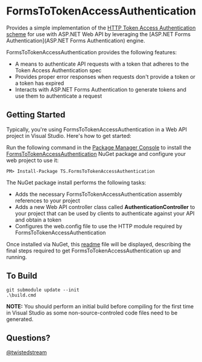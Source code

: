 # FormsToTokenAccessAuthentication #

Provides a simple implementation of the [HTTP Token Access Authentication scheme](http://tools.ietf.org/html/draft-hammer-http-token-auth-01) for use with ASP.NET Web API by leveraging the [ASP.NET Forms Authentication](ASP.NET Forms Authentication) engine.

FormsToTokenAccessAuthentication provides the following features:
* A means to authenticate API requests with a token that adheres to the Token Access Authentication spec
* Provides proper error responses when requests don't provide a token or a token has expired
* Interacts with ASP.NET Forms Authentication to generate tokens and use them to authenticate a request

## Getting Started ##

Typically, you're using FormsToTokenAccessAuthentication in a Web API project in Visual Studio.  Here's how to get started:

Run the following command in the [Package Manager Console](http://docs.nuget.org/docs/start-here/using-the-package-manager-console) to install the [FormsToTokenAccessAuthentication](http://nuget.org/packages/TS.FormsToTokenAccessAuthentication) NuGet package and configure your web project to use it: 

```
PM> Install-Package TS.FormsToTokenAccessAuthentication
```

The NuGet package install performs the following tasks:
* Adds the necessary FormsToTokenAccessAuthentication assembly references to your project
* Adds a new Web API controller class called **AuthenticationController** to your project that can be used by clients to authenticate against your API and obtain a token
* Configures the web.config file to use the HTTP module required by FormsToTokenAccessAuthentication

Once installed via NuGet, this [readme](/src/web-package/readme.txt) file will be displayed, describing the final steps required to get FormsToTokenAccessAuthentication up and running.

## To Build ##

```
git submodule update --init
.\build.cmd
```

**NOTE:** You should perform an initial build before compiling for the first time in Visual Studio as some non-source-controled code files need to be generated.

## Questions? ##
[@twistedstream](http://twitter.com/twistedstream)

